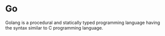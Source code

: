 #  Go        

Golang is a procedural and statically typed programming language having the syntax similar to C programming language.